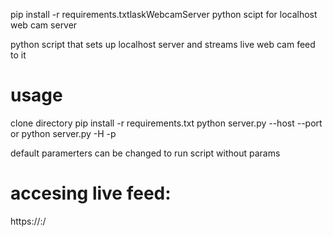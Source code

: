 pip install -r requirements.txtlaskWebcamServer
python scipt for localhost web cam server

python script that sets up localhost server and streams live web cam feed to it

# usage
clone directory
pip install -r requirements.txt
python server.py --host <ip> --port <port>
or
python server.py -H <ip> -p <port>
  
default paramerters can be changed to run script without params
 
# accesing live feed:
https://<ip>:<port>/

 
